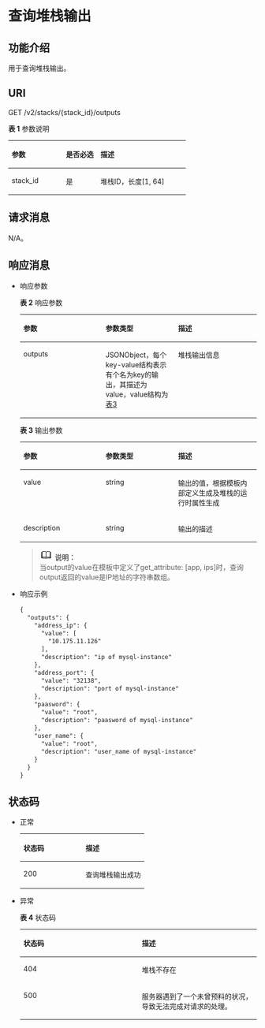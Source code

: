 # 查询堆栈输出<a name="aos_02_0031"></a>

## 功能介绍<a name="section96111327104116"></a>

用于查询堆栈输出。

## URI<a name="section146111627124120"></a>

GET /v2/stacks/\{stack\_id\}/outputs

**表 1**  参数说明

<a name="table0438222115514"></a>
<table><thead align="left"><tr id="row15438102212553"><th class="cellrowborder" valign="top" width="30.56%" id="mcps1.2.4.1.1"><p id="p843812225516"><a name="p843812225516"></a><a name="p843812225516"></a>参数</p>
</th>
<th class="cellrowborder" valign="top" width="19.439999999999998%" id="mcps1.2.4.1.2"><p id="p78821134131812"><a name="p78821134131812"></a><a name="p78821134131812"></a>是否必选</p>
</th>
<th class="cellrowborder" valign="top" width="50%" id="mcps1.2.4.1.3"><p id="p64381222125518"><a name="p64381222125518"></a><a name="p64381222125518"></a>描述</p>
</th>
</tr>
</thead>
<tbody><tr id="row5438162219557"><td class="cellrowborder" valign="top" width="30.56%" headers="mcps1.2.4.1.1 "><p id="p1643917221556"><a name="p1643917221556"></a><a name="p1643917221556"></a>stack_id</p>
</td>
<td class="cellrowborder" valign="top" width="19.439999999999998%" headers="mcps1.2.4.1.2 "><p id="p1882334141820"><a name="p1882334141820"></a><a name="p1882334141820"></a>是</p>
</td>
<td class="cellrowborder" valign="top" width="50%" headers="mcps1.2.4.1.3 "><p id="p1243982217554"><a name="p1243982217554"></a><a name="p1243982217554"></a>堆栈ID，长度[1, 64]</p>
</td>
</tr>
</tbody>
</table>

## 请求消息<a name="section7612132715410"></a>

N/A。

## 响应消息<a name="section7613132754117"></a>

-   响应参数

    **表 2**  响应参数

    <a name="table126132027134116"></a>
    <table><thead align="left"><tr id="row661312712412"><th class="cellrowborder" valign="top" width="34.69346934693469%" id="mcps1.2.4.1.1"><p id="p7613127124116"><a name="p7613127124116"></a><a name="p7613127124116"></a>参数</p>
    </th>
    <th class="cellrowborder" valign="top" width="30.61306130613061%" id="mcps1.2.4.1.2"><p id="p46131227204112"><a name="p46131227204112"></a><a name="p46131227204112"></a>参数类型</p>
    </th>
    <th class="cellrowborder" valign="top" width="34.69346934693469%" id="mcps1.2.4.1.3"><p id="p86139274416"><a name="p86139274416"></a><a name="p86139274416"></a>描述</p>
    </th>
    </tr>
    </thead>
    <tbody><tr id="row1261382711418"><td class="cellrowborder" valign="top" width="34.69346934693469%" headers="mcps1.2.4.1.1 "><p id="p1261312274417"><a name="p1261312274417"></a><a name="p1261312274417"></a>outputs</p>
    </td>
    <td class="cellrowborder" valign="top" width="30.61306130613061%" headers="mcps1.2.4.1.2 "><p id="p1061311271419"><a name="p1061311271419"></a><a name="p1061311271419"></a>JSONObject，每个key-value结构表示有个名为key的输出，其描述为value，value结构为<a href="#table1976818361118">表3</a></p>
    </td>
    <td class="cellrowborder" valign="top" width="34.69346934693469%" headers="mcps1.2.4.1.3 "><p id="p1335925775514"><a name="p1335925775514"></a><a name="p1335925775514"></a>堆栈输出信息</p>
    </td>
    </tr>
    </tbody>
    </table>

    **表 3**  输出参数

    <a name="table1976818361118"></a>
    <table><thead align="left"><tr id="row117711365111"><th class="cellrowborder" valign="top" width="34.69346934693469%" id="mcps1.2.4.1.1"><p id="p1977243613114"><a name="p1977243613114"></a><a name="p1977243613114"></a>参数</p>
    </th>
    <th class="cellrowborder" valign="top" width="30.61306130613061%" id="mcps1.2.4.1.2"><p id="p677416361515"><a name="p677416361515"></a><a name="p677416361515"></a>参数类型</p>
    </th>
    <th class="cellrowborder" valign="top" width="34.69346934693469%" id="mcps1.2.4.1.3"><p id="p57750364118"><a name="p57750364118"></a><a name="p57750364118"></a>描述</p>
    </th>
    </tr>
    </thead>
    <tbody><tr id="row077615368118"><td class="cellrowborder" valign="top" width="34.69346934693469%" headers="mcps1.2.4.1.1 "><p id="p0777236917"><a name="p0777236917"></a><a name="p0777236917"></a>value</p>
    </td>
    <td class="cellrowborder" valign="top" width="30.61306130613061%" headers="mcps1.2.4.1.2 "><p id="p8778936817"><a name="p8778936817"></a><a name="p8778936817"></a>string</p>
    </td>
    <td class="cellrowborder" valign="top" width="34.69346934693469%" headers="mcps1.2.4.1.3 "><p id="p1778143615113"><a name="p1778143615113"></a><a name="p1778143615113"></a>输出的值，根据模板内部定义生成及堆栈的运行时属性生成</p>
    </td>
    </tr>
    <tr id="row1468310387212"><td class="cellrowborder" valign="top" width="34.69346934693469%" headers="mcps1.2.4.1.1 "><p id="p1368314385216"><a name="p1368314385216"></a><a name="p1368314385216"></a>description</p>
    </td>
    <td class="cellrowborder" valign="top" width="30.61306130613061%" headers="mcps1.2.4.1.2 "><p id="p86831338326"><a name="p86831338326"></a><a name="p86831338326"></a>string</p>
    </td>
    <td class="cellrowborder" valign="top" width="34.69346934693469%" headers="mcps1.2.4.1.3 "><p id="p668316381521"><a name="p668316381521"></a><a name="p668316381521"></a>输出的描述</p>
    </td>
    </tr>
    </tbody>
    </table>

    >![](public_sys-resources/icon-note.gif) **说明：**   
    >当output的value在模板中定义了get\_attribute: \[app, ips\]时，查询output返回的value是IP地址的字符串数组。  

-   响应示例

    ```
    {
      "outputs": {
        "address_ip": {
          "value": [
            "10.175.11.126"
          ],
          "description": "ip of mysql-instance"
        },
        "address_port": {
          "value": "32138",
          "description": "port of mysql-instance"
        },
        "paasword": {
          "value": "root",
          "description": "paasword of mysql-instance"
        },
        "user_name": {
          "value": "root",
          "description": "user_name of mysql-instance"
        }
      }
    }
    ```


## 状态码<a name="section161862794115"></a>

-   正常

    <a name="table20619202713419"></a>
    <table><thead align="left"><tr id="row1061919274419"><th class="cellrowborder" valign="top" width="50%" id="mcps1.1.3.1.1"><p id="p116191727174117"><a name="p116191727174117"></a><a name="p116191727174117"></a>状态码</p>
    </th>
    <th class="cellrowborder" valign="top" width="50%" id="mcps1.1.3.1.2"><p id="p161992716418"><a name="p161992716418"></a><a name="p161992716418"></a>描述</p>
    </th>
    </tr>
    </thead>
    <tbody><tr id="row1619127164114"><td class="cellrowborder" valign="top" width="50%" headers="mcps1.1.3.1.1 "><p id="p8619152794120"><a name="p8619152794120"></a><a name="p8619152794120"></a>200</p>
    </td>
    <td class="cellrowborder" valign="top" width="50%" headers="mcps1.1.3.1.2 "><p id="p76198276418"><a name="p76198276418"></a><a name="p76198276418"></a>查询堆栈输出成功</p>
    </td>
    </tr>
    </tbody>
    </table>

-   异常

    **表 4**  状态码

    <a name="table20619172718418"></a>
    <table><thead align="left"><tr id="row961917271416"><th class="cellrowborder" valign="top" width="50%" id="mcps1.2.3.1.1"><p id="p261982716412"><a name="p261982716412"></a><a name="p261982716412"></a>状态码</p>
    </th>
    <th class="cellrowborder" valign="top" width="50%" id="mcps1.2.3.1.2"><p id="p11619927194111"><a name="p11619927194111"></a><a name="p11619927194111"></a>描述</p>
    </th>
    </tr>
    </thead>
    <tbody><tr id="row6619122710412"><td class="cellrowborder" valign="top" width="50%" headers="mcps1.2.3.1.1 "><p id="p461962724116"><a name="p461962724116"></a><a name="p461962724116"></a>404</p>
    </td>
    <td class="cellrowborder" valign="top" width="50%" headers="mcps1.2.3.1.2 "><p id="p1961911272416"><a name="p1961911272416"></a><a name="p1961911272416"></a>堆栈不存在</p>
    </td>
    </tr>
    <tr id="row56191527184110"><td class="cellrowborder" valign="top" width="50%" headers="mcps1.2.3.1.1 "><p id="p18620142711415"><a name="p18620142711415"></a><a name="p18620142711415"></a>500</p>
    </td>
    <td class="cellrowborder" valign="top" width="50%" headers="mcps1.2.3.1.2 "><p id="p1362022734113"><a name="p1362022734113"></a><a name="p1362022734113"></a>服务器遇到了一个未曾预料的状况，导致无法完成对请求的处理。</p>
    </td>
    </tr>
    </tbody>
    </table>


